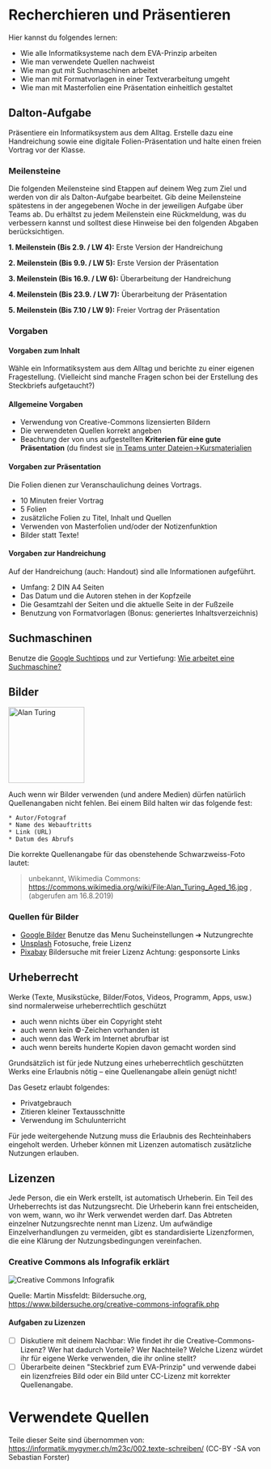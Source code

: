 # Recherchieren und Präsentieren

Hier kannst du folgendes lernen:

* Wie alle Informatiksysteme nach dem EVA-Prinzip arbeiten
* Wie man verwendete Quellen nachweist
* Wie man gut mit Suchmaschinen arbeitet
* Wie man mit Formatvorlagen in einer Textverarbeitung umgeht
* Wie man mit Masterfolien eine Präsentation einheitlich gestaltet

## Dalton-Aufgabe

Präsentiere ein Informatiksystem aus dem Alltag. Erstelle dazu eine Handreichung sowie eine digitale Folien-Präsentation und halte einen freien Vortrag vor der Klasse.

### Meilensteine

Die folgenden Meilensteine sind Etappen auf deinem Weg zum Ziel und werden von dir als Dalton-Aufgabe bearbeitet.
Gib deine Meilensteine spätestens in der angegebenen Woche in der jeweiligen Aufgabe über Teams ab.
Du erhältst zu jedem Meilenstein eine Rückmeldung, was du verbessern kannst und solltest diese Hinweise bei den folgenden Abgaben berücksichtigen.

**1. Meilenstein (Bis 2.9. / LW 4):** Erste Version der Handreichung

**2. Meilenstein (Bis 9.9. / LW 5):** Erste Version der Präsentation

**3. Meilenstein (Bis 16.9. / LW 6):** Überarbeitung der Handreichung

**4. Meilenstein (Bis 23.9. / LW 7):** Überarbeitung der Präsentation

**5. Meilenstein (Bis 7.10 / LW 9):** Freier Vortrag der Präsentation

### Vorgaben

#### Vorgaben zum Inhalt

Wähle ein Informatiksystem aus dem Alltag und berichte zu einer eigenen Fragestellung.
(Vielleicht sind manche Fragen schon bei der Erstellung des Steckbriefs aufgetaucht?)

#### Allgemeine Vorgaben

* Verwendung von Creative-Commons lizensierten Bildern
* Die verwendeten Quellen korrekt angeben
* Beachtung der von uns aufgestellten **Kriterien für eine gute Präsentation** (du findest sie [in Teams unter Dateien->Kursmaterialien](https://teams.microsoft.com/l/file/DFC26DC6-EF17-4F50-B116-9A4C1E12A233?tenantId=970ea20b-2dc3-4020-8148-5481a244e982&fileType=docx&objectUrl=https%3A%2F%2Fthgdinslakende.sharepoint.com%2Fsites%2FInformatikStufe8%2FKursmaterialien%2FKriterien%20gute%20Pr%C3%A4sentationen.docx&baseUrl=https%3A%2F%2Fthgdinslakende.sharepoint.com%2Fsites%2FInformatikStufe8&serviceName=teams&threadId=19:236c88848f9740df8c4c38abaa0398c0@thread.tacv2&groupId=89725246-4247-4b5c-8b41-6d0509339d14)

#### Vorgaben zur Präsentation

Die Folien dienen zur Veranschaulichung deines Vortrags.

* 10 Minuten freier Vortrag
* 5 Folien
* zusätzliche Folien zu Titel, Inhalt und Quellen
* Verwenden von Masterfolien und/oder der Notizenfunktion
* Bilder statt Texte!

#### Vorgaben zur Handreichung

Auf der Handreichung (auch: Handout) sind alle Informationen aufgeführt.

* Umfang: 2 DIN A4 Seiten
* Das Datum und die Autoren stehen in der Kopfzeile
* Die Gesamtzahl der Seiten und die aktuelle Seite in der Fußzeile
* Benutzung von Formatvorlagen (Bonus: generiertes Inhaltsverzeichnis)


## Suchmaschinen

Benutze die [Google Suchtipps](https://herr-kalt.de/arbeitsmethoden/google-suchtipps) und zur Vertiefung: [Wie arbeitet eine Suchmaschine?](https://herr-kalt.de/arbeitsmethoden/p5/recherche?s[]=suchmaschinen)

## Bilder

<img src="https://upload.wikimedia.org/wikipedia/commons/a/a1/Alan_Turing_Aged_16.jpg" alt="Alan Turing" style="width: 150px" />

Auch wenn wir Bilder verwenden (und andere Medien) dürfen natürlich Quellenangaben nicht fehlen. Bei einem Bild halten wir das folgende fest:

    * Autor/Fotograf
    * Name des Webauftritts
    * Link (URL)
    * Datum des Abrufs

Die korrekte Quellenangabe für das obenstehende Schwarzweiss-Foto lautet:

> unbekannt, Wikimedia Commons: https://commons.wikimedia.org/wiki/File:Alan_Turing_Aged_16.jpg , (abgerufen am 16.8.2019)

### Quellen für Bilder

* [Google Bilder](https://images.google.com) Benutze das Menu Sucheinstellungen ➔ Nutzungrechte
* [Unsplash](https://unsplash.com/) Fotosuche, freie Lizenz
* [Pixabay](https://pixabay.com/) Bildersuche mit freier Lizenz
Achtung: gesponsorte Links

## Urheberrecht

Werke (Texte, Musikstücke, Bilder/Fotos, Videos, Programm, Apps, usw.) sind normalerweise urheberrechtlich geschützt

* auch wenn nichts über ein Copyright steht
* auch wenn kein ©-Zeichen vorhanden ist
* auch wenn das Werk im Internet abrufbar ist
* auch wenn bereits hunderte Kopien davon gemacht worden sind

Grundsätzlich ist für jede Nutzung eines urheberrechtlich geschützten Werks eine Erlaubnis nötig – eine Quellenangabe allein genügt nicht!

Das Gesetz erlaubt folgendes:

* Privatgebrauch
* Zitieren kleiner Textausschnitte
* Verwendung im Schulunterricht

Für jede weitergehende Nutzung muss die Erlaubnis des Rechteinhabers eingeholt werden. Urheber können mit Lizenzen automatisch zusätzliche Nutzungen erlauben.

## Lizenzen

Jede Person, die ein Werk erstellt, ist automatisch Urheberin.
Ein Teil des Urheberrechts ist das Nutzungsrecht.
Die Urheberin kann frei entscheiden, von wem, wann, wo ihr Werk verwendet werden darf.
Das Abtreten einzelner Nutzungsrechte nennt man Lizenz.
Um aufwändige Einzelverhandlungen zu vermeiden, gibt es standardisierte Lizenzformen, die eine Klärung der Nutzungsbedingungen vereinfachen.

### Creative Commons als Infografik erklärt

![Creative Commons Infografik](https://www.bildersuche.org/bilder/creativecommons-infografik.jpg)

Quelle: Martin Missfeldt: Bildersuche.org, https://www.bildersuche.org/creative-commons-infografik.php

#### Aufgaben zu Lizenzen

- [ ] Diskutiere mit deinem Nachbar: Wie findet ihr die Creative-Commons-Lizenz? Wer hat dadurch Vorteile? Wer Nachteile? Welche Lizenz würdet ihr für eigene Werke verwenden, die ihr online stellt?
- [ ] Überarbeite deinen "Steckbrief zum EVA-Prinzip" und verwende dabei ein lizenzfreies Bild oder ein Bild unter CC-Lizenz mit korrekter Quellenangabe.

# Verwendete Quellen

Teile dieser Seite sind übernommen von: https://informatik.mygymer.ch/m23c/002.texte-schreiben/ (CC-BY -SA von Sebastian Forster)
